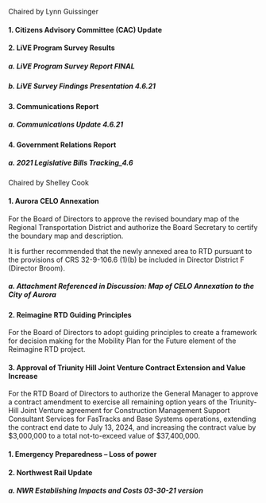 Chaired by Lynn Guissinger

#### 1. Citizens Advisory Committee (CAC) Update

#### 2. LiVE Program Survey Results

##### a. LiVE Program Survey Report FINAL

##### b. LiVE Survey Findings Presentation 4.6.21

#### 3. Communications Report

##### a. Communications Update 4.6.21

#### 4. Government Relations Report

##### a. 2021 Legislative Bills Tracking_4.6

Chaired by Shelley Cook

#### 1. Aurora CELO Annexation

For the Board of Directors to approve the revised boundary map of the Regional Transportation District and authorize the Board Secretary to certify the boundary map and description.

It is further recommended that the newly annexed area to RTD pursuant to the provisions of CRS 32-9-106.6 (1)(b) be included in Director District F (Director Broom).

##### a. Attachment Referenced in Discussion: Map of CELO Annexation to the City of Aurora

#### 2. Reimagine RTD Guiding Principles

For the Board of Directors to adopt guiding principles to create a framework for decision making for the Mobility Plan for the Future element of the Reimagine RTD project.

#### 3. Approval of Triunity Hill Joint Venture Contract Extension and Value Increase

For the RTD Board of Directors to authorize the General Manager to approve a contract amendment to exercise all remaining option years of the Triunity-Hill Joint Venture agreement for Construction Management Support Consultant Services for FasTracks and Base Systems operations, extending the contract end date to July 13, 2024, and increasing the contract value by $3,000,000 to a total not-to-exceed value of $37,400,000.

#### 1. Emergency Preparedness – Loss of power

#### 2. Northwest Rail Update

##### a. NWR Establishing Impacts and Costs 03-30-21 version